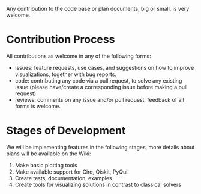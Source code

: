 Any contribution to the code base or plan documents, big or small, is very welcome.

# Contribution Process

All contributions as welcome in any of the following forms:
* issues: feature requests, use cases, and suggestions on how to improve visualizations, together with bug reports.
* code: contributing any code via a pull request, to solve any existing issue (please have/create a corresponding issue before making a pull request)
* reviews: comments on any issue and/or pull request, feedback of all forms is welcome.

# Stages of Development

We will be implementing features in the following stages, more details about plans will be available on the Wiki:
1. Make basic plotting tools
2. Make available support for Cirq, Qiskit, PyQuil
3. Create tests, documentation, examples
4. Create tools for visualizing solutions in contrast to classical solvers
